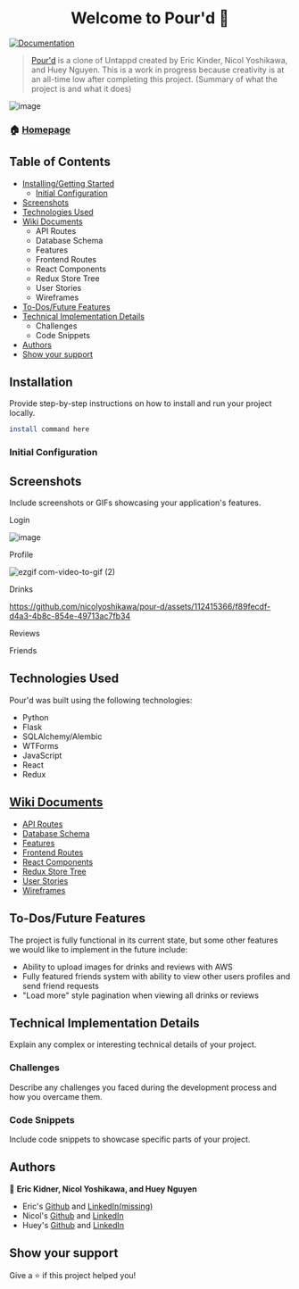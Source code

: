 
<h1 align="center">Welcome to Pour'd 👋</h1>
<p>
  <a href="https://github.com/nicolyoshikawa/pour-d/wiki" target="_blank">
    <img alt="Documentation" src="https://img.shields.io/badge/documentation-yes-brightgreen.svg" />
  </a>
</p>

> [Pour'd](https://pourd.onrender.com/) is a clone of Untappd created by Eric Kinder, Nicol Yoshikawa, and Huey Nguyen. This is a work in progress because creativity is at an all-time low after completing this project. (Summary of what the project is and what it does)

![image](https://github.com/nicolyoshikawa/pour-d/assets/78172054/c4d9ef19-e79c-4fe0-8804-e1164b621846)

### 🏠 [Homepage](https://pourd.onrender.com/home)

## Table of Contents

 - [Installing/Getting Started](https://github.com/nicolyoshikawa/pour-d/blob/huey-readme-edit/README.md#installation)
	 - [Initial Configuration](https://github.com/nicolyoshikawa/pour-d/blob/huey-readme-edit/README.md#initial-configuration)
- [Screenshots](https://github.com/nicolyoshikawa/pour-d/blob/huey-readme-edit/README.md#screenshots)
- [Technologies Used](https://github.com/nicolyoshikawa/pour-d/blob/huey-readme-edit/README.md#technologies-used)
- [Wiki Documents](https://github.com/nicolyoshikawa/pour-d/blob/huey-readme-edit/README.md#wiki-documents)
	- API Routes
 	- Database Schema
 	- Features
 	- Frontend Routes
 	- React Components
 	- Redux Store Tree
	- User Stories
	- Wireframes 
- [To-Dos/Future Features](https://github.com/nicolyoshikawa/pour-d/blob/huey-readme-edit/README.md#to-dosfuture-features)
- [Technical Implementation Details](https://github.com/nicolyoshikawa/pour-d/blob/huey-readme-edit/README.md#technical-implementation-details)
	- Challenges
	- Code Snippets
- [Authors](https://github.com/nicolyoshikawa/pour-d/blob/huey-readme-edit/README.md#authors)
- [Show your support](https://github.com/nicolyoshikawa/pour-d/blob/huey-readme-edit/README.md#show-your-support)

## Installation 
Provide step-by-step instructions on how to install and run your project locally.
```sh
install command here
```
### Initial Configuration

## Screenshots
Include screenshots or GIFs showcasing your application's features.

Login

![image](https://github.com/nicolyoshikawa/pour-d/assets/78172054/ac0d5485-27b7-440e-a824-28df365977e4)

Profile

![ezgif com-video-to-gif (2)](https://github.com/nicolyoshikawa/pour-d/assets/112415366/85e58696-5e13-43b7-a6cf-e30275b48221)


Drinks

https://github.com/nicolyoshikawa/pour-d/assets/112415366/f89fecdf-d4a3-4b8c-854e-49713ac7fb34

Reviews

Friends



## Technologies Used

Pour'd was built using the following technologies:

- Python
- Flask
- SQLAlchemy/Alembic
- WTForms
- JavaScript
- React
- Redux

## [Wiki Documents](https://github.com/nicolyoshikawa/pour-d/wiki)
- [API Routes](https://github.com/nicolyoshikawa/pour-d/wiki/Backend-Routes)
- [Database Schema](https://github.com/nicolyoshikawa/pour-d/wiki/Database-Schema)
- [Features](https://github.com/nicolyoshikawa/pour-d/wiki/Feature-List)
- [Frontend Routes](https://github.com/nicolyoshikawa/pour-d/wiki/Frontend-Routes)
- [React Components](https://github.com/nicolyoshikawa/pour-d/wiki/React-Components)
- [Redux Store Tree](https://github.com/nicolyoshikawa/pour-d/wiki/Redux-Store-Tree)
- [User Stories](https://github.com/nicolyoshikawa/pour-d/wiki/User-Stories)
- [Wireframes](https://github.com/nicolyoshikawa/pour-d/wiki/Wireframes)


## To-Dos/Future Features

The project is fully functional in its current state, but some other features we would like to implement in the future include:

- Ability to upload images for drinks and reviews with AWS
- Fully featured friends system with ability to view other users profiles and send friend requests
- "Load more" style pagination when viewing all drinks or reviews

## Technical Implementation Details

Explain any complex or interesting technical details of your project.

### Challenges

Describe any challenges you faced during the development process and how you overcame them.

### Code Snippets

Include code snippets to showcase specific parts of your project.

## Authors

👤 **Eric Kidner, Nicol Yoshikawa, and Huey Nguyen**

* Eric's [Github](https://github.com/etkndr) and [LinkedIn(missing)](https://linkedin.com/in/missing)
* Nicol's [Github](https://github.com/nicolyoshikawa) and [LinkedIn](https://www.linkedin.com/in/nicol-yoshikawa/)
* Huey's [Github](https://github.com/Syndux) and [LinkedIn](https://www.linkedin.com/in/huey-nguyen/)


## Show your support

Give a ⭐️ if this project helped you!
